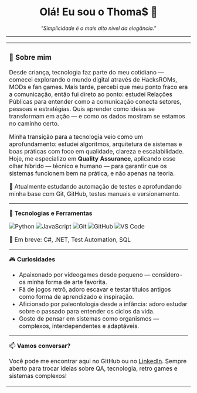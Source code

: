 <h1 align="center">Olá! Eu sou o Thoma$ 🦖</h1>

<p align="center">
  <i>"Simplicidade é o mais alto nível da elegância."</i>
</p>

---

<table>
  <tr>
    <td valign="top" width="70%">
      
### 🎯 Sobre mim

Desde criança, tecnologia faz parte do meu cotidiano — comecei explorando o mundo digital através de HacksROMs, MODs e fan games. Mais tarde, percebi que meu ponto fraco era a comunicação, então fui direto ao ponto: estudei Relações Públicas para entender como a comunicação conecta setores, pessoas e estratégias. Quis aprender como ideias se transformam em ação — e como os dados mostram se estamos no caminho certo.

Minha transição para a tecnologia veio como um aprofundamento: estudei algoritmos, arquitetura de sistemas e boas práticas com foco em qualidade, clareza e escalabilidade. Hoje, me especializo em **Quality Assurance**, aplicando esse olhar híbrido — técnico e humano — para garantir que os sistemas funcionem bem na prática, e não apenas na teoria.

📍 Atualmente estudando automação de testes e aprofundando minha base com Git, GitHub, testes manuais e versionamento.

---

🧰 **Tecnologias e Ferramentas**

![Python](https://img.shields.io/badge/Python-3776AB?style=flat-square&logo=python&logoColor=white)
![JavaScript](https://img.shields.io/badge/JavaScript-F7DF1E?style=flat-square&logo=javascript&logoColor=black)
![Git](https://img.shields.io/badge/Git-F05032?style=flat-square&logo=git&logoColor=white)
![GitHub](https://img.shields.io/badge/GitHub-181717?style=flat-square&logo=github&logoColor=white)
![VS Code](https://img.shields.io/badge/VS_Code-007ACC?style=flat-square&logo=visual-studio-code&logoColor=white)

🚀 Em breve: C#, .NET, Test Automation, SQL

---

🎮 **Curiosidades**

- Apaixonado por videogames desde pequeno — considero-os minha forma de arte favorita.
- Fã de jogos retrô, adoro escavar e testar títulos antigos como forma de aprendizado e inspiração.
- Aficionado por paleontologia desde a infância: adoro estudar sobre o passado para entender os ciclos da vida.
- Gosto de pensar em sistemas como organismos — complexos, interdependentes e adaptáveis.

---

📫 **Vamos conversar?**

Você pode me encontrar aqui no GitHub ou no [LinkedIn](https://www.linkedin.com/in/thomasteixeira/). Sempre aberto para trocar ideias sobre QA, tecnologia, retro games e sistemas complexos!
